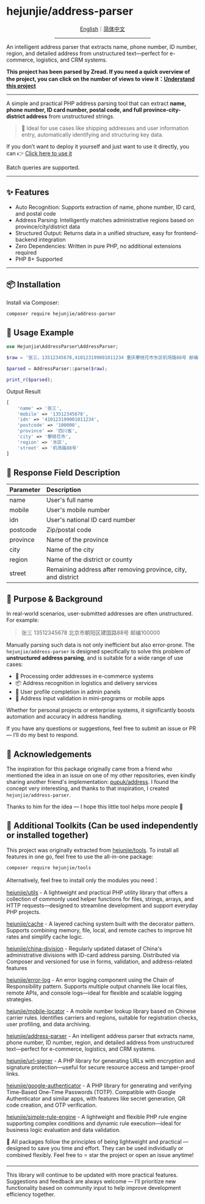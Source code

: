 # hejunjie/address-parser

<div align="center">
  <a href="./README.md">English</a>｜<a href="./README.zh-CN.md">简体中文</a>
  <hr width="50%"/>
</div>

An intelligent address parser that extracts name, phone number, ID number, region, and detailed address from unstructured text—perfect for e-commerce, logistics, and CRM systems.

**This project has been parsed by Zread. If you need a quick overview of the project, you can click on the number of views to view it：[Understand this project](https://zread.ai/zxc7563598/php-address-parser)**

---

A simple and practical PHP address parsing tool that can extract **name, phone number, ID card number, postal code, and full province-city-district address** from unstructured strings.

> 🚀 Ideal for use cases like shipping addresses and user information entry, automatically identifying and structuring key data.

If you don’t want to deploy it yourself and just want to use it directly, you can 👉 [Click here to use it](https://tools.hejunjie.life/#/external/address-parser)

Batch queries are supported.

---

## ✨ Features

- Auto Recognition: Supports extraction of name, phone number, ID card, and postal code
- Address Parsing: Intelligently matches administrative regions based on province/city/district data
- Structured Output: Returns data in a unified structure, easy for frontend-backend integration
- Zero Dependencies: Written in pure PHP, no additional extensions required
- PHP 8+ Supported

---

## 📦 Installation

Install via Composer:

```bash
composer require hejunjie/address-parser
```

## 🧠 Usage Example

```php
use Hejunjie\AddressParser\AddressParser;

$raw = '张三，13512345678,410123199001011234 重庆攀枝花市东区机场路88号 邮编100000';

$parsed = AddressParser::parse($raw);

print_r($parsed);

```

Output Result

```php
[
    'name' => '张三',
    'mobile' => '13512345678',
    'idn' => '410123199001011234',
    'postcode' => '100000',
    'province' => '四川省',
    'city' => '攀枝花市',
    'region' => '东区',
    'street' => '机场路88号'
]
```

## 🧩 Response Field Description

| Parameter | Description |
|:-------|:-----|
| name | User's full name |
| mobile | User's mobile number |
| idn | User's national ID card number |
| postcode | Zip/postal code |
| province | Name of the province |
| city | Name of the city |
| region | Name of the district or county |
| street | Remaining address after removing province, city, and district |

## 🧰 Purpose & Background

In real-world scenarios, user-submitted addresses are often unstructured. For example:

> 张三 13512345678 北京市朝阳区建国路88号 邮编100000

Manually parsing such data is not only inefficient but also error-prone. The `hejunjie/address-parser` is designed specifically to solve this problem of **unstructured address parsing**, and is suitable for a wide range of use cases:

- 🛒 Processing order addresses in e-commerce systems
- 📦 Address recognition in logistics and delivery services
- 🧾 User profile completion in admin panels
- 📱 Address input validation in mini-programs or mobile apps

Whether for personal projects or enterprise systems, it significantly boosts automation and accuracy in address handling.

If you have any questions or suggestions, feel free to submit an issue or PR — I’ll do my best to respond.

## 🙏 Acknowledgements

The inspiration for this package originally came from a friend who mentioned the idea in an issue on one of my other repositories, even kindly sharing another friend's implementation: [pupuk/address](https://github.com/pupuk/address). I found the concept very interesting, and thanks to that inspiration, I created `hejunjie/address-parser`.

Thanks to him for the idea — I hope this little tool helps more people 🙌

## 🔧 Additional Toolkits (Can be used independently or installed together)

This project was originally extracted from [hejunjie/tools](https://github.com/zxc7563598/php-tools).
To install all features in one go, feel free to use the all-in-one package:

```bash
composer require hejunjie/tools
```

Alternatively, feel free to install only the modules you need：

[hejunjie/utils](https://github.com/zxc7563598/php-utils) - A lightweight and practical PHP utility library that offers a collection of commonly used helper functions for files, strings, arrays, and HTTP requests—designed to streamline development and support everyday PHP projects.

[hejunjie/cache](https://github.com/zxc7563598/php-cache) - A layered caching system built with the decorator pattern. Supports combining memory, file, local, and remote caches to improve hit rates and simplify cache logic.

[hejunjie/china-division](https://github.com/zxc7563598/php-china-division) - Regularly updated dataset of China's administrative divisions with ID-card address parsing. Distributed via Composer and versioned for use in forms, validation, and address-related features

[hejunjie/error-log](https://github.com/zxc7563598/php-error-log) - An error logging component using the Chain of Responsibility pattern. Supports multiple output channels like local files, remote APIs, and console logs—ideal for flexible and scalable logging strategies.

[hejunjie/mobile-locator](https://github.com/zxc7563598/php-mobile-locator) - A mobile number lookup library based on Chinese carrier rules. Identifies carriers and regions, suitable for registration checks, user profiling, and data archiving.

[hejunjie/address-parser](https://github.com/zxc7563598/php-address-parser) - An intelligent address parser that extracts name, phone number, ID number, region, and detailed address from unstructured text—perfect for e-commerce, logistics, and CRM systems.

[hejunjie/url-signer](https://github.com/zxc7563598/php-url-signer) - A PHP library for generating URLs with encryption and signature protection—useful for secure resource access and tamper-proof links.

[hejunjie/google-authenticator](https://github.com/zxc7563598/php-google-authenticator) - A PHP library for generating and verifying Time-Based One-Time Passwords (TOTP). Compatible with Google Authenticator and similar apps, with features like secret generation, QR code creation, and OTP verification.

[hejunjie/simple-rule-engine](https://github.com/zxc7563598/php-simple-rule-engine) - A lightweight and flexible PHP rule engine supporting complex conditions and dynamic rule execution—ideal for business logic evaluation and data validation.

👀 All packages follow the principles of being lightweight and practical — designed to save you time and effort. They can be used individually or combined flexibly. Feel free to ⭐ star the project or open an issue anytime!

---

This library will continue to be updated with more practical features. Suggestions and feedback are always welcome — I’ll prioritize new functionality based on community input to help improve development efficiency together.
